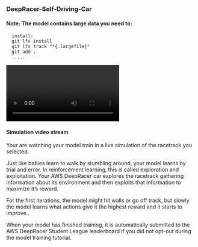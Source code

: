 ### DeepRacer-Self-Driving-Car

#### Note: The model contains large data you need to:

      install:
      git lfs install
      git lfs track "*{.largefile}"
      git add .
      .....
<video src="model.mp4" controls="controls" style="max-width: 730px;">
</video>

#### Simulation video stream

Your are watching your model train in a live simulation of the racetrack you selected.

Just like babies learn to walk by stumbling around, your model learns by trial and error. In reinforcement learning, this is called exploration and exploitation. Your AWS DeepRacer car explores the racetrack gathering information about its environment and then exploits that information to maximize it’s reward.

For the first iterations, the model might hit walls or go off track, but slowly the model learns what actions give it the highest reward and it starts to improve..

When your model has finished training, it is automatically submitted to the AWS DeepRacer Student League leaderboard if you did not opt-out during the model training tutorial.
